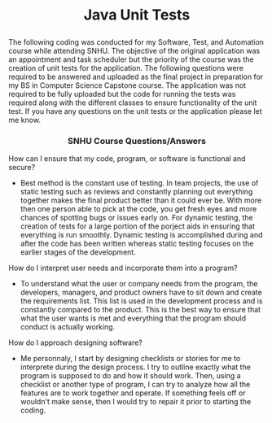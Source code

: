 # <p align=center>Java Unit Tests</p>

  The following coding was conducted for my Software, Test, and Automation course while attending SNHU. The objective of the original application was an appointment and task scheduler but the priority of the course was the creation of unit tests for the application. The following questions were required to be answered and uploaded as the final project in preparation for my BS in Computer Science Capstone course. The application was not required to be fully uploaded but the code for running the tests was required along with the different classes to ensure functionality of the unit test. If you have any questions on the unit tests or the application please let me know.

### <p align=center>SNHU Course Questions/Answers</p>
How can I ensure that my code, program, or software is functional and secure?
  - Best method is the constant use of testing. In team projects, the use of static testing such as reviews and constantly planning out everything together makes the final product better than it could ever be. With more then one person able to pick at the code, you get fresh eyes and more chances of spotting bugs or issues early on. For dynamic testing, the creation of tests for a large portion of the porject aids in ensuring that everything is run smoothly. Dynamic testing is accomplished during and after the code has been written whereas static testing focuses on the earlier stages of the development. 
 
How do I interpret user needs and incorporate them into a program?
  - To understand what the user or company needs from the program, the developers, managers, and product owners have to sit down and create the requirements list. This list is used in the development process and is constantly compared to the product. This is the best way to ensure that what the user wants is met and everything that the program should conduct is actually working.
  
How do I approach designing software?
  - Me personnaly, I start by designing checklists or stories for me to interprete during the design process. I try to outline exactly what the program is supposed to do and how it should work. Then, using a checklist or another type of program, I can try to analyze how all the features are to work together and operate. If something feels off or wouldn't make sense, then I would try to repair it prior to starting the coding. 
